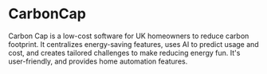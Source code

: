 # CarbonCap
Carbon Cap is a low-cost software for UK homeowners to reduce carbon footprint. It centralizes energy-saving features, uses AI to predict usage and cost, and creates tailored challenges to make reducing energy fun. It's user-friendly, and provides home automation features.
